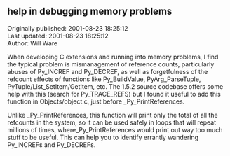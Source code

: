 ## help in debugging memory problems  
Originally published: 2001-08-23 18:25:12  
Last updated: 2001-08-23 18:25:12  
Author: Will Ware  
  
When developing C extensions and running into memory problems, I find
the typical problem is mismanagement of reference
counts, particularly abuses of Py_INCREF and Py_DECREF, as well as
forgetfulness of the refcount effects of functions like Py_BuildValue,
PyArg_ParseTuple, PyTuple/List_SetItem/GetItem, etc. The
1.5.2 source codebase offers some help with this (search for
Py_TRACE_REFS) but I found it useful to add this function in
Objects/object.c, just before _Py_PrintReferences.

Unlike _Py_PrintReferences, this function will print only the total of
all the refcounts in the system, so it can be used safely in loops that
will repeat millions of times, where_Py_PrintReferences would print out way too
much stuff to be useful. This can help you to identify errantly wandering
Py_INCREFs and Py_DECREFs.